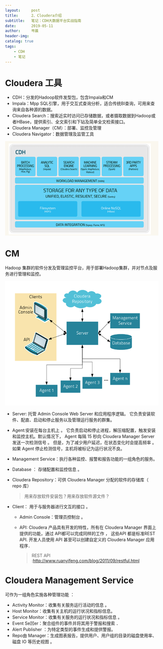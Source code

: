 ```yaml
---
layout:     post  
title:      2、Cloudera介绍    
subtitle:   笔记：CDH大数据平台实战指南 
date:       2019-05-11  
author:     岑晨  
header-img: 
catalog: true  
tags:  
    - CDH     
    - 笔记     
---
```


# Cloudera 工具

-  CDH：分发的Hadoop软件发型包，包含Impala和CM
- Impala：Mpp SQL引擎，用于交互式查询分析，适合传统BI查询，可用来查询来自各种源的数据。
- Cloudera Search：搜索近实时访问已存储数据，或者摄取数据到Hadoop或者HBase，提供索引、全文索引和下钻及简单全文检索接口。
- Cloudera Manager（CM）：部署、监控及管理
- Cloudera Navigator：数据管理及监管工具

![Aaron Swartz](https://raw.githubusercontent.com/oolong0616/oolong0616.github.io/master/img/CDH_Frame.png)

# CM 

Hadoop 集群的软件分发及管理监控平台，用于部署Hadoop集群，并对节点及服务进行管理和监控。

![Aaron Swartz](https://raw.githubusercontent.com/oolong0616/oolong0616.github.io/master/img/image-20190623105022762.png)

- Server: 托管 Admin Console Web Server 和应用程序逻辑。 它负责安装软件、配直、启动和停止服务以及管理运行服务的群集。

- Agent:安装在每台主机上 。 它负责启动和停止进程，解压缩配置，触发安装和监控主机。默认情况下， Agent 每隔 15 秒向 Cloudera Manager Server 发送一次检测信号 。 但是，为了减少用户延迟，在状态变化时会提高频率 。如果 Agent 停止检测信号，主机将被标记为运行状况不良。

-  Management Service：执行各种监控、报警和报告功能的一组角色的服务。

- Database ： 存储配置和监控信息 。

- Cloudera Repository：可供 Cloudera Manager 分配的软件的存储库（ repo 库）

  > 用来存放软件安装包？用来存放软件源文件？

- Client： 用于与服务器进行文互的接口 。

  - Admin Console：管理员控制台 。

  - API: Cloudera 产品具有开发的特性，所有在 Cloudera Manager 界面上提供的功能，通过 API都可以完成同样的工作 ， 这些API 都是标准REST API. 开发人员使用 API 甚至可以创建自定义的 Cloudera Manager 应用程序．

    > REST API :http://www.ruanyifeng.com/blog/2011/09/restful.html 

# Cloudera Management Service 

可作为一组角色实施各种管理功能 ：

-  Activity Monitor：收集有关服务运行活动的信息 。
- Host Monitor：收集有关主机的运行状况和指标信息。
- Service Monitor：收集有关服务的运行状况和指标信息 。
- Event Se凹er：聚合组件的事件并将其用于警报和搜索 ．
-  Alert Publisher ：为特定类型的事件生成和提供警报。
-  Repo由 Manager：生成图表报告，提供用户、用户组的目录的磁盘使用率、磁盘 IO 等历史视图 。